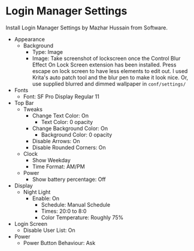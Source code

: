 # Login Manager Settings

Install Login Manager Settings by Mazhar Hussain from Software.

- Appearance
  - Background
    - Type: Image
    - Image: Take screenshot of lockscreen once the Control Blur Effect On Lock Screen extension has been installed. Press escape on lock screen to have less elements to edit out. I used Krita's auto patch tool and the blur pen to make it look nice. Or, use supplied blurred and dimmed wallpaper in `conf/settings/`
- Fonts
  - Font: SF Pro Display Regular 11
- Top Bar
  - Tweaks
    - Change Text Color: On
      - Text Color: 0 opacity
    - Change Background Color: On
      - Background Color: 0 opacity
    - Disable Arrows: On
    - Disable Rounded Corners: On
  - Clock
    - Show Weekday
    - Time Format: AM/PM
  - Power
    - Show battery percentage: Off
- Display
  - Night Light
    - Enable: On
      - Schedule: Manual Schedule
      - Times: 20:0 to 8:0
      - Color Temperature: Roughly 75%
- Login Screen
  - Disable User List: On
- Power
  - Power Button Behaviour: Ask
